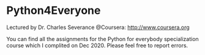 # Python4Everyone

Lectured by Dr. Charles Severance @Coursera: http://www.coursera.org

You can find all the assignments for the Python for everybody specialization course which I complited on Dec 2020. Please feel free to report errors.


